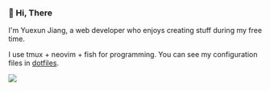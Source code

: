 ###  👋 Hi, There
I'm Yuexun Jiang, a web developer who enjoys creating stuff during my free time. 

I use tmux + neovim + fish for programming. You can see my configuration files in [dotfiles](https://github.com/ahonn/dotfiles).

![](https://github-readme-stats.vercel.app/api?username=ahonn)
